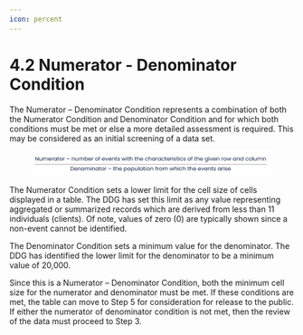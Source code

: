 ```yaml
---
icon: percent
---
```


# 4.2 Numerator - Denominator Condition

The Numerator – Denominator Condition represents a combination of both the Numerator Condition and Denominator Condition and for which both conditions must be met or else a more detailed assessment is required. This may be considered as an initial screening of a data set.

<figure><img src="../../.gitbook/assets/image (28).png" alt=""><figcaption></figcaption></figure>

The Numerator Condition sets a lower limit for the cell size of cells displayed in a table. The DDG has set this limit as any value representing aggregated or summarized records which are derived from less than 11 individuals (clients). Of note, values of zero (0) are typically shown since a non-event cannot be identified.

The Denominator Condition sets a minimum value for the denominator. The DDG has identified the lower limit for the denominator to be a minimum value of 20,000.

Since this is a Numerator – Denominator Condition, both the minimum cell size for the numerator and denominator must be met. If these conditions are met, the table can move to Step 5 for consideration for release to the public. If either the numerator of denominator condition is not met, then the review of the data must proceed to Step 3.
